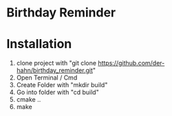 # Birthday Reminder
# Installation
1. clone project with "git clone https://github.com/der-hahn/birthday_reminder.git"
2. Open Terminal / Cmd
3. Create Folder with "mkdir build"
4. Go into folder with "cd build"
5. cmake ..
6. make
